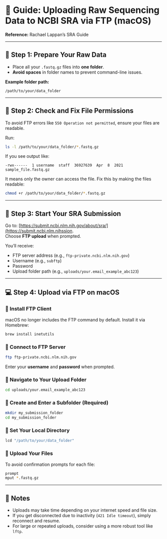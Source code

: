 # 🧬 Guide: Uploading Raw Sequencing Data to NCBI SRA via FTP (macOS)

**Reference:** Rachael Lappan’s SRA Guide

---

## 📁 Step 1: Prepare Your Raw Data

- Place all your `.fastq.gz` files into **one folder**.
- **Avoid spaces** in folder names to prevent command-line issues.

**Example folder path:**

```
/path/to/your/data_folder
```

---

## 🔐 Step 2: Check and Fix File Permissions

To avoid FTP errors like `550 Operation not permitted`, ensure your files are readable.

Run:

```bash
ls -l /path/to/your/data_folder/*.fastq.gz
```

If you see output like:

```
-rwx------  1 username  staff  36927639  Apr  8  2021 sample_file.fastq.gz
```

It means only the owner can access the file. Fix this by making the files readable:

```bash
chmod +r /path/to/your/data_folder/*.fastq.gz
```

---

## 🧾 Step 3: Start Your SRA Submission

Go to: [https://submit.ncbi.nlm.nih.gov/about/sra/](https://submit.ncbi.nlm.nihssion.  
Choose **FTP upload** when prompted.

You’ll receive:

- FTP server address (e.g., `ftp-private.ncbi.nlm.nih.gov`)
- Username (e.g., `subftp`)
- Password
- Upload folder path (e.g., `uploads/your.email_example_abc123`)

---

## 💻 Step 4: Upload via FTP on macOS

### 🔧 Install FTP Client
macOS no longer includes the FTP command by default. Install it via Homebrew:

```bash
brew install inetutils
```

### 🔌 Connect to FTP Server

```bash
ftp ftp-private.ncbi.nlm.nih.gov
```

Enter your **username** and **password** when prompted.

### 📂 Navigate to Your Upload Folder

```bash
cd uploads/your.email_example_abc123
```

### 📁 Create and Enter a Subfolder (Required)

```bash
mkdir my_submission_folder
cd my_submission_folder
```

### 📍 Set Your Local Directory

```bash
lcd "/path/to/your/data_folder"
```

### 🚀 Upload Your Files

To avoid confirmation prompts for each file:

```bash
prompt
mput *.fastq.gz
```

---

## 📝 Notes

- Uploads may take time depending on your internet speed and file size.
- If you get disconnected due to inactivity (`421 Idle timeout`), simply reconnect and resume.
- For large or repeated uploads, consider using a more robust tool like `lftp`.
